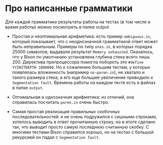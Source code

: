 # Про написанные грамматики
Для каждой грамматики результаты работы на тестах (в том числе и время работы) можно посмотреть в папке output
- Простая и неоптимальная арифметика: есть пример `ambiguous.in`, который показывает, что с неоднозначной грамматикой ответ может быть неправильным. Примеры по типу `ones.in`, в которых порядка 25000 символов, выдавали результат `Memory exhausted`. Оказалось, что у Bison по умолчанию установлена глубина стека всего лишь 200. Директива препроцессора помогла побороть это `#define YYINITDEPTH 1000000`. Но к сожалению большим тестам, у которых появлялась вложенность (например `no-paren.in`), не хватало и такого размера стека, а его еще большее увеличение приводило к `Segmentation fault`. Времена работы на каждом тесте есть в файлах в папке `output`.
  
- Оптимальная и однозначная арифметика: из отличий, она справилась посчитать `paren.in` очень быстро.

- Самая простая реализация правильных скобочных последовательностей: я не очень подружился с сишными строками, хотелось выводить в ответ прочитанную строку, но в итоге 
сделано так, что выводит просто самую последнюю считанную скобку. С многими тестами Bison справился хорошо, но на тестах с большой рекурсией он падал с `Segmentation fault`.
